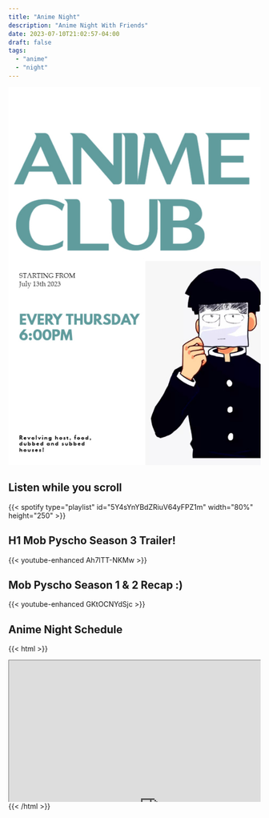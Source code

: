 ```yaml
---
title: "Anime Night"
description: "Anime Night With Friends"
date: 2023-07-10T21:02:57-04:00
draft: false
tags:
  - "anime"
  - "night"
---
```


![Anime Night](/anime_club.jpg)
## Listen while you scroll
{{< spotify type="playlist" id="5Y4sYnYBdZRiuV64yFPZ1m" width="80%" height="250" >}}

## H1 Mob Pyscho Season 3 Trailer!
{{< youtube-enhanced Ah7lTT-NKMw >}}

## Mob Pyscho Season 1 & 2 Recap :\)
{{< youtube-enhanced GKtOCNYdSjc >}}

## Anime Night Schedule
{{< html >}}
<div style="position: relative; padding-bottom: 56.25%; height: 0; overflow: hidden;">
  <iframe title="Anime Night Schedule" src="https://calendar.google.com/calendar/embed?height=600&wkst=1&bgcolor=%23ffffff&ctz=America%2FCancun&mode=AGENDA&showTitle=0&showPrint=0&showTabs=1&showCalendars=0&src=Y2xvdWRzZWVraW5naW5mb0BnbWFpbC5jb20&color=%23039BE5" style="border:solid 1px #777" width="600" height="600" frameborder="0" scrolling="no"></iframe>
</div>
{{< /html >}}
